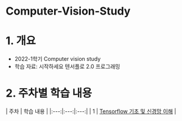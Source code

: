 # Computer-Vision-Study

# 1. 개요
- 2022-1학기 Computer vision study
- 학습 자료: 시작하세요 텐서플로 2.0 프로그래밍

# 2. 주차별 학습 내용

| 주차 | 학습 내용 |
|:---:|:---:|:---:|
| 1 | [Tensorflow 기초 및 신경망 이해](https://colab.research.google.com/drive/1thNL8S2_fMPTUAsgC5mwrQFbEq3-61D4#scrollTo=5cnEr1V_CLgx) |

